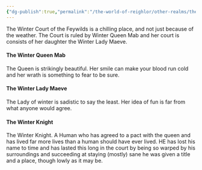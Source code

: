 ```yaml
---
{"dg-publish":true,"permalink":"/the-world-of-reighlor/other-realms/the-winter-court/the-winter-court/"}
---
```


The Winter Court of the Feywilds is a chilling place, and not just because of the weather. The Court is ruled by Winter Queen Mab and her court is consists of her daughter the Winter Lady Maeve. 

#### The Winter Queen Mab
The Queen is strikingly beautiful. Her smile can make your blood run cold and her wrath is something to fear to be sure. 

#### The Winter Lady Maeve
The Lady of winter is sadistic to say the least. Her idea of fun is far from what anyone would agree. 

#### The Winter Knight
The Winter Knight. A Human who has agreed to a pact with the queen and has lived far more lives than a human should have ever lived. HE has lost his name to time and has lasted this long in the court by being so warped by his surroundings and succeeding at staying (mostly) sane he was given a title and a place, though lowly as it may be. 